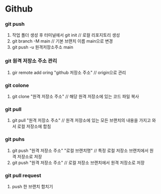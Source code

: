 # Github

### git push

1. 작업 폴더 생성 후 터미널에서 git init // 로컬 리포지토리 생성
2. git branch -M main // 기본 브랜치 이름  main으로 변경
3. git push -u 원격저장소주소 main

### git 원격 저장소 주소 관리

1. gir remote add oring "github 저장소 주소" // origin으로 관리

### git colone

1. git clone "원격 저장소 주소" // 해당 원격 저장소에 있는 코드 파일 복사

### git pull

1. git pull "원격 저장소 주소" // 원격 저장소에 있는 모든 브랜치의 내용을 가지고 와서 로컬 저장소에 합침

### git puhs

1. git push "원격 저장소 주소" "로컬 브랜치명" // 특정 로컬 저장소 브랜치에서 원격 저장소로 저장
2. git push "원격 저장소 주소" // 로컬 저장소 브랜치에서 원격 저장소로 저장

### git pull request&#x20;

1. push 한 브랜치 합치기&#x20;









